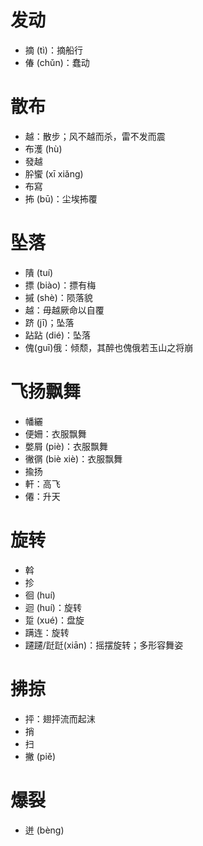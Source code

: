 # 发动
* 摘 (tì)：摘船行
* 偆 (chǔn)：蠢动
# 散布
* 越：散步；风不越而杀，雷不发而震
* 布濩 (hù)
* 發越
* 肸蠁 (xī xiǎng)
* 布寫
* 抪 (bū)：尘埃抪覆
# 坠落
* 隤 (tuí)
* 摽 (biào)：摽有梅
* 摵 (shè)：陨落貌
* 越：毋越厥命以自覆
* 跻 (jī)；坠落
* 跕跕 (dié)：坠落
* 傀(guī)俄：倾颓，其醉也傀俄若玉山之将崩

# 飞扬飘舞
* 幡纚
* 便姍：衣服飘舞
* 嫳屑 (piè)：衣服飘舞
* 徶㣯 (biè xiè)：衣服飘舞
* 揄扬
* 軒：高飞
* 僊：升天
# 旋转
* 斡
* 抮
* 徊 (huí)
* 迴 (huí)：旋转
* 踅 (xué)：盘旋
* 蹒连：旋转
* 躚躚/跹跹(xiān)：摇摆旋转；多形容舞姿
# 拂掠
* 抨：翅抨流而起沫
* 捎
* 扫
* 撇 (piě)
# 爆裂
* 迸 (bèng)
